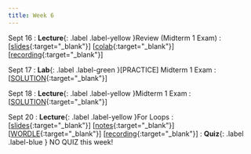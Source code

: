 ```yaml
---
title: Week 6
---
```


Sept 16
: **Lecture**{: .label .label-yellow }Review (Midterm 1 Exam)
  :  \[[slides](https://docs.google.com/presentation/d/1_PPTZEjNpYIwXY7Z0_xGFIYQ5IeqNECgfD10CPNBB1M/edit?usp=sharing){:target="_blank"}\] \[[colab](https://colab.research.google.com/drive/1p_qTiu0_0oi-X6m_KK4o62mkOL6eq4oU?usp=sharing){:target="_blank"}\] \[[recording](https://youtu.be/6ZcNbdwQ-hs){:target="_blank"}\]

Sept 17
: **Lab**{: .label .label-green }[PRACTICE] Midterm 1 Exam
  :  \[[SOLUTION](https://drive.google.com/file/d/1MQ5gPdI7mIhS0WD9qSlQGi5b1Jpmfz2S/view?usp=sharing){:target="_blank"}\]

Sept 18
: **Lecture**{: .label .label-yellow }Midterm 1 Exam
  :  \[[SOLUTION](https://docs.google.com/document/d/1XIpgIwvZjG4bXGgeAcSaYmJvrVk_f1_z-sAhTgoqWdY/edit?usp=sharing){:target="_blank"}\]

Sept 20
: **Lecture**{: .label .label-yellow }For Loops
  : \[[slides](https://docs.google.com/presentation/d/1J-GUwiG0gAXf6lthZeSM9WfwijqpAuDfOQXeTxgLCIw/edit?usp=sharing){:target="_blank"}\] \[[notes](https://docs.google.com/document/d/1T9071IIr9IXwlV-5QZysLWnDQMhLJERZ1bIjNJAby-Y/edit?usp=sharing){:target="_blank"}\] \[[WORDLE](https://colab.research.google.com/drive/1LsFbdIBOgqjD2aXJy7ThC2cj-1ovnSLr?usp=sharing){:target="_blank"}\] \[[recording](https://docs.google.com/document/d/1XIpgIwvZjG4bXGgeAcSaYmJvrVk_f1_z-sAhTgoqWdY/edit?usp=sharing){:target="_blank"}\]
: **Quiz**{: .label .label-blue } NO QUIZ this week!